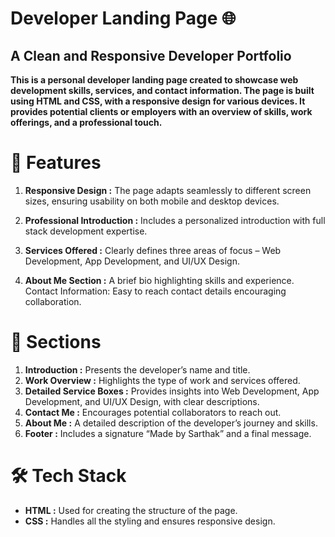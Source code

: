 # **Developer Landing Page 🌐**

## A Clean and Responsive Developer Portfolio

**This is a personal developer landing page created to showcase web development skills, services, and contact information. The page is built using HTML and CSS, with a responsive design for various devices. It provides potential clients or employers with an overview of skills, work offerings, and a professional touch.**

# 📝 Features
1. **Responsive Design :** The page adapts seamlessly to different screen sizes, ensuring usability on both mobile and desktop devices.

2. **Professional Introduction :** Includes a personalized introduction with full stack development expertise.
3. **Services Offered :** Clearly defines three areas of focus – Web Development, App Development, and UI/UX Design.
4. **About Me Section :** A brief bio highlighting skills and experience.
Contact Information: Easy to reach contact details encouraging collaboration.

# 🎯 Sections
1. **Introduction :** Presents the developer’s name and title.
2. **Work Overview :** Highlights the type of work and services offered.
3. **Detailed Service Boxes :**  Provides insights into Web Development, App Development, and UI/UX Design, with clear descriptions.
4. **Contact Me :** Encourages potential collaborators to reach out.
5. **About Me :** A detailed description of the developer’s journey and skills.
6. **Footer :** Includes a signature “Made by Sarthak” and a final message.

# 🛠️ Tech Stack
- **HTML :** Used for creating the structure of the page.
- **CSS :** Handles all the styling and ensures responsive design.